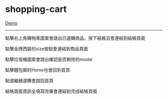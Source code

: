 # shopping-cart

<a href="https://xiu43317.github.io/shopping-cart/shoppingCart_index.html"> Demo </a>
<hr>
<p>點擊右上角購物車圖案會跳出已選購商品，按下結帳去會連結到結帳頁面</p>
<p>點擊金牌西裝的size按鈕會連結到商品頁面</p>
<p>點擊垃圾桶圖案會跳出確認是否刪除的modal</p>
<p>點擊麵包屑的Home也會回到首頁</p>
<p>點選繼續選購會跳回首頁</p>
<p>結帳頁面資訊全填寫完畢會連結到完成結帳頁面</p>
